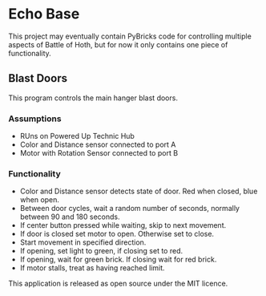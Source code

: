 # Echo Base

This project may eventually contain PyBricks code for controlling multiple aspects of Battle of Hoth, but for now it only contains one piece of functionality.

## Blast Doors

This program controls the main hanger blast doors.

### Assumptions

- RUns on Powered Up Technic Hub
- Color and Distance sensor connected to port A
- Motor with Rotation Sensor connected to port B

### Functionality

- Color and Distance sensor detects state of door. Red when closed, blue when open.
- Between door cycles, wait a random number of seconds, normally between 90 and 180 seconds.
- If center button pressed while waiting, skip to next movement.
- If door is closed set motor to open. Otherwise set to close.
- Start movement in specified direction.
- If opening, set light to green, if closing set to red.
- If opening, wait for green brick. If closing wait for red brick.
- If motor stalls, treat as having reached limit.

This application is released as open source under the MIT licence.
